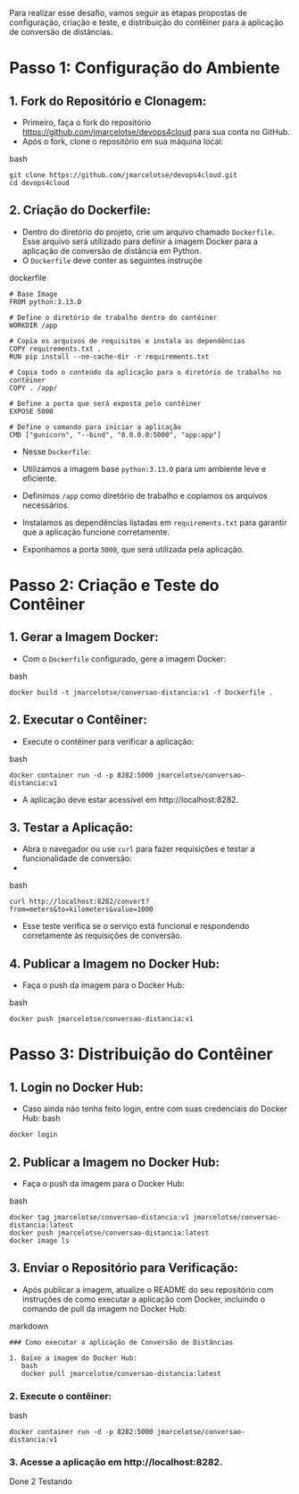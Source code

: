 Para realizar esse desafio, vamos seguir as etapas propostas de configuração, criação e teste, e distribuição do contêiner para a aplicação de conversão de distâncias.

# Passo 1: Configuração do Ambiente

## 1. Fork do Repositório e Clonagem:

- Primeiro, faça o fork do repositório https://github.com/jmarcelotse/devops4cloud para sua conta no GitHub.
- Após o fork, clone o repositório em sua máquina local:

bash
```
git clone https://github.com/jmarcelotse/devops4cloud.git
cd devops4cloud
```
## 2. Criação do Dockerfile:

- Dentro do diretório do projeto, crie um arquivo chamado `Dockerfile`. Esse arquivo será utilizado para definir a imagem Docker para a aplicação de conversão de distância em Python.
- O `Dockerfile` deve conter as seguintes instruçõe

dockerfile
```
# Base Image
FROM python:3.13.0

# Define o diretório de trabalho dentro do contêiner
WORKDIR /app

# Copia os arquivos de requisitos e instala as dependências
COPY requirements.txt .
RUN pip install --no-cache-dir -r requirements.txt

# Copia todo o conteúdo da aplicação para o diretório de trabalho no contêiner
COPY . /app/

# Define a porta que será exposta pelo contêiner
EXPOSE 5000

# Define o comando para iniciar a aplicação
CMD ["gunicorn", "--bind", "0.0.0.0:5000", "app:app"]
```
- Nesse `Dockerfile`:

 - Utilizamos a imagem base `python:3.13.0` para um ambiente leve e eficiente.
 - Definimos `/app` como diretório de trabalho e copiamos os arquivos necessários.
 - Instalamos as dependências listadas em `requirements.txt` para garantir que a aplicação funcione corretamente.
 - Exponhamos a porta `5000`, que será utilizada pela aplicação.

# Passo 2: Criação e Teste do Contêiner
## 1. Gerar a Imagem Docker:
- Com o `Dockerfile` configurado, gere a imagem Docker:

bash
```
docker build -t jmarcelotse/conversao-distancia:v1 -f Dockerfile .
```
## 2. Executar o Contêiner:

- Execute o contêiner para verificar a aplicação:

bash
```
docker container run -d -p 8282:5000 jmarcelotse/conversao-distancia:v1
```
- A aplicação deve estar acessível em http://localhost:8282.

## 3. Testar a Aplicação:

- Abra o navegador ou use `curl` para fazer requisições e testar a funcionalidade de conversão:
-
bash
```
curl http://localhost:8282/convert?from=meters&to=kilometers&value=1000
```
- Esse teste verifica se o serviço está funcional e respondendo corretamente às requisições de conversão.

## 4. Publicar a Imagem no Docker Hub:
- Faça o push da imagem para o Docker Hub:

bash
```
docker push jmarcelotse/conversao-distancia:v1
```
# Passo 3: Distribuição do Contêiner
## 1. Login no Docker Hub:
- Caso ainda não tenha feito login, entre com suas credenciais do Docker Hub:
bash
```
docker login
```
## 2. Publicar a Imagem no Docker Hub:

- Faça o push da imagem para o Docker Hub:

bash
```
docker tag jmarcelotse/conversao-distancia:v1 jmarcelotse/conversao-distancia:latest
docker push jmarcelotse/conversao-distancia:latest
docker image ls
```
## 3. Enviar o Repositório para Verificação:

- Após publicar a imagem, atualize o README do seu repositório com instruções de como executar a aplicação com Docker, incluindo o comando de pull da imagem no Docker Hub:

markdown
```
### Como executar a aplicação de Conversão de Distâncias

1. Baixe a imagem do Docker Hub:
   bash
   docker pull jmarcelotse/conversao-distancia:latest

```
### 2. Execute o contêiner:

bash
```
docker container run -d -p 8282:5000 jmarcelotse/conversao-distancia:v1
```
### 3. Acesse a aplicação em http://localhost:8282.

Done 2 Testando